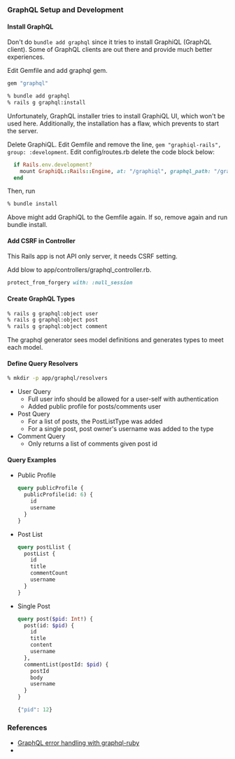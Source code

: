 ### GraphQL Setup and Development

#### Install GraphQL

Don't do `bundle add graphql` since it tries to install GraphiQL (GraphQL client).
Some of GraphQL clients are out there and provide much better experiences.

Edit Gemfile and add graphql gem.

```ruby
gem "graphql"
```
```bash
% bundle add graphql
% rails g graphql:install
```

Unfortunately, GraphQL installer tries to install GraphiQL UI, which won't be used here.
Additionally, the installation has a flaw, which prevents to start the server.

Delete GraphiQL.
Edit Gemfile and remove the line, `gem "graphiql-rails", group: :development`.
Edit config/routes.rb delete the code block below:
```ruby
  if Rails.env.development?
    mount GraphiQL::Rails::Engine, at: "/graphiql", graphql_path: "/graphql"
  end
```
Then, run
```bash
% bundle install
```

Above might add GraphiQL to the Gemfile again.
If so, remove again and run bundle install.

#### Add CSRF in Controller

This Rails app is not API only server, it needs CSRF setting.

Add blow to app/controllers/graphql_controller.rb.
```ruby
protect_from_forgery with: :null_session
```

#### Create GraphQL Types
```bash
% rails g graphql:object user
% rails g graphql:object post
% rails g graphql:object comment
```

The graphql generator sees model definitions and generates types to meet each model.

#### Define Query Resolvers
```bash
% mkdir -p app/graphql/resolvers
```

- User Query
  - Full user info should be allowed for a user-self with authentication
  - Added public profile for posts/comments user
- Post Query
  - For a list of posts, the PostListType was added
  - For a single post, post owner's username was added to the type
- Comment Query
  - Only returns a list of comments given post id

#### Query Examples
- Public Profile
  ```graphql
  query publicProfile {
    publicProfile(id: 6) {
      id
      username
    }
  }
  ```
- Post List
  ```graphql
  query postLlist {
    postList {
      id
      title
      commentCount
      username
    }
  }
  ```
- Single Post
  ```graphql
  query post($pid: Int!) {
    post(id: $pid) {
      id
      title
      content
      username
    },
    commentList(postId: $pid) {
      postId
      body
      username
    }
  }
  
  {"pid": 12}
  ```



### References
- [GraphQL error handling with graphql-ruby](https://medium.com/@takewakamma/graphql-error-handling-with-graphql-ruby-653aa2a129f6)
- 
